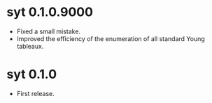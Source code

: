 # syt 0.1.0.9000

* Fixed a small mistake.
* Improved the efficiency of the enumeration of all standard Young tableaux.

# syt 0.1.0

* First release.



